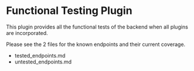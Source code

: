 # Functional Testing Plugin

This plugin provides all the functional tests of the backend when all plugins are incorporated.

Please see the 2 files for the known endpoints and their current coverage.

* tested_endpoints.md
* untested_endpoints.md